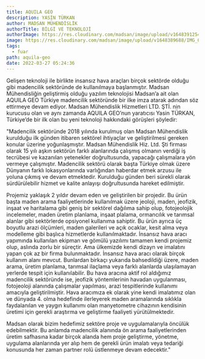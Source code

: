 ```yaml
---
title: AQUILA GEO
description: YASİN TÜRKAN
author: MADSAN MÜHENDİSLİK
authorTitle: BİLGİ VE TEKNOLOJİ
authorImage: https://res.cloudinary.com/madsan/image/upload/v1648391254/IMG_0263_sg9rm8.jpg
image: https://res.cloudinary.com/madsan/image/upload/v1648389688/IMG_0257_ilfudb.jpg
tags:
  - fuar
path: aquila-geo
date: 2022-03-27 05:24:36
---
```

Gelişen teknoloji ile birlikte insansız hava araçları birçok sektörde olduğu gibi madencilik sektöründe de kullanılmaya başlanmıştır. Madsan Mühendisliğin geliştirmiş olduğu yazılım teknolojisi Madsan’a ait olan AQUILA GEO Türkiye madencilik sektöründe bir ilke imza atarak adından söz ettirmeye devam ediyor. Madsan Mühendislik Hizmetleri LTD. ŞTİ. nin kurucusu olan ve aynı zamanda AQUILA GEO’nun yaratıcısı Yasin TÜRKAN, Türkiye’de bir ilk olan bu yeni teknoloji hakkındaki görüşleri şöyledir:



"Madencilik sektöründe 2018 yılında kurulmuş olan Madsan Mühendislik kurulduğu ilk günden itibaren sektörel ihtiyaçlar ve geliştirilmesi gereken konular üzerine yoğunlaşmıştır. Madsan Mühendislik Hiz. Ltd. Şti firması olarak 15 yılı aşkın sektörün farklı alanlarında çalışmış olmanın verdiği iş tecrübesi ve kazanılan yetenekler doğrultusunda, yapacağı çalışmalara yön vermeye çalışmıştır. Madencilik sektörü olarak başta Türkiye olmak üzere Dünyanın farklı lokasyonlarında varlığından haberdar etmek arzusu ile yoluna çıkmış ve devam etmektedir. Kurulduğu günden beri sürekli olarak sürdürülebilir hizmet ve kalite anlayışı doğrultusunda hareket edilmiştir.



Projemiz yaklaşık 2 yıldır devam eden ve geliştirilen bir projedir. Bu ürün başta maden arama faaliyetlerinde kullanılmak üzere jeoloji, maden, jeofizik, inşaat ve haritalama gibi geniş bir sektörel dağılıma sahip olup,  fotojeolojik incelemeler, maden üretim planlama, inşaat plalama, ormancılık ve tarımsal alanlar gibi sektörlerde opsiyonel kullanıma sahiptir. Bu ürün ayrıca üç boyutlu arazi ölçümleri, maden galerileri ve açık ocaklar, kesit alma veya modelleme gibi başlıca hizmetlerde kullanılmaktadır. İnsansız hava aracı yapımında kullanılan ekipman ve gömülü yazılımı tamamen kendi projemiz olup, aslında zorlu bir süreçtir. Ama ülkemizde kendi dizayn ve imalatını yapan çok az bir firma bulunmaktadır. İnsansız hava aracı olarak birçok kullanım alanı mevcut. Bunlardan birkaçı yukarıda bahsedildiği üzere, maden arama, üretim planlama, tarımsal ilaçlama veya farklı alanlarda ulaşılamayan yerlerde tespit için kullanılabilir. Bu hava aracına aktif rol aldığımız madencilik sektöründe ise, jeofizik yöntemlerinin havadan uygulanması, fotojeoloji alanında çalışmalar yapılması, arazi tespitlerinde kullanımı amacıyla geliştirilmiştir. Hava aracımıza ek olarak yine kendi imalatımız olan ve dünyada 4. olma hedefinde ilerleyerek maden aramalarında sıklıkla faydalanılan ve yaygın kullanımı olan manyetometre cihazının kendisinin üretimi için gerekli araştırma ve geliştirme faaliyeti yürütülmektedir.



Madsan olarak bizim hedefimiz sektöre proje ve uygulamalarıyla öncülük edebilmektir. Bu anlamda madencilik alanında ön arama faaliyetlerinden üretim safhasına kadar birçok alanda hem proje geliştirme, yönetme, uygulama alanlarında yer alıp hem de gerekli ürün imalatı veya tedariği konusunda her zaman partner rolü üstlenmeye devam edecektir."
